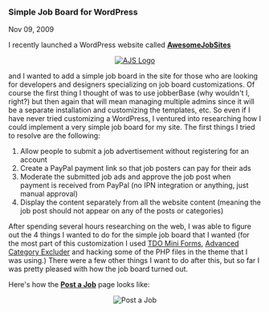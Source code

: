 ### Simple Job Board for WordPress

Nov 09, 2009

I recently launched a WordPress website called __<a href="http://www.awesomejobsites.com" target="_blank">AwesomeJobSites</a>__

<p style="text-align: center;"><a href="http://www.awesomejobsites.com" target="_blank"><img alt="AJS Logo" class="aligncenter" src="http://www.redjumpsuit.net/wp-content/uploads/2009/11/ajs-logo.png"/></a></p>



and I wanted to add a simple job board in the site for those who are looking for developers and designers specializing on job board customizations. Of course the first thing I thought of was to use jobberBase (why wouldn't I, right?) but then again that will mean managing multiple admins since it will be a separate installation and customizing the templates, etc. So even if I have never tried customizing a WordPress, I ventured into researching how I could implement a very simple job board for my site. The first things I tried to resolve are the following:

1) Allow people to submit a job advertisement without registering for an account
2) Create a PayPal payment link so that job posters can pay for their ads
3) Moderate the submitted job ads and approve the job post when payment is received from PayPal (no IPN integration or anything, just manual approval)
4) Display the content separately from all the website content (meaning the job post should not appear on any of the posts or categories)

After spending several hours researching on the web, I was able to figure out the 4 things I wanted to do for the simple job board that I wanted (for the most part of this customization I used <a href="http://wordpress.org/extend/plugins/tdo-mini-forms/" target="_blank">TDO Mini Forms</a>, <a href="http://wordpress.org/extend/plugins/advanced-category-excluder/" target="_blank">Advanced Category Excluder</a> and hacking some of the PHP files in the theme that I was using.) There were a few other things I want to do after this, but so far I was pretty pleased with how the job board turned out.

Here's how the __<a href="http://awesomejobsites.com/post-a-job/" target="_blank">Post a Job</a>__ page looks like:

<p style="text-align: center;"><img alt="Post a Job" class="aligncenter" src="http://www.redjumpsuit.net/wp-content/uploads/2009/11/post-a-job.png"/></p>